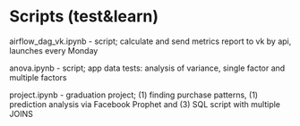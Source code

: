# Scripts (test&learn)

airflow_dag_vk.ipynb - script; calculate and send metrics report to vk by api, launches every Monday

anova.ipynb - script; app data tests: analysis of variance, single factor and multiple factors

project.ipynb - graduation project; (1) finding purchase patterns, (1) prediction analysis via Facebook Prophet and (3) SQL script with multiple JOINS
